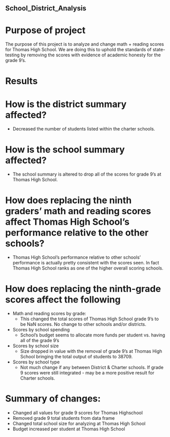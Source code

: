 ## School_District_Analysis

# Purpose of project

The purpose of this project is to analyze and change math + reading scores for Thomas High School. We are doing this to uphold the standards of state-testing by removing the scores with evidence of academic honesty for the grade 9’s.

# Results
# How is the district summary affected?
   - Decreased the number of students listed within the charter schools.

# How is the school summary affected?
   - The school summary is altered to drop all of the scores for grade 9’s at Thomas High School. 

# How does replacing the ninth graders’ math and reading scores affect Thomas High School’s performance relative to the other schools?
   - Thomas High School’s performance relative to other schools’ performance is actually pretty consistent with the scores seen. In fact Thomas High School ranks      as one of the higher overall scoring schools.

# How does replacing the ninth-grade scores affect the following
   - Math and reading scores by grade:
       - This changed the total scores of Thomas High School grade 9’s to be NaN scores. No change to other schools and/or districts.
   - Scores by school spending
       - School’s budget seems to allocate more funds per student vs. having all of the grade 9’s 
   - Scores by school size
       - Size dropped in value with the removal of grade 9’s at Thomas High School bringing the total output of students to 38709. 
   - Scores by school type
       - Not much change if any between District & Charter schools. If grade 9 scores were still integrated - may be a more positive result for Charter schools. 

# Summary of changes:
- Changed all values for grade 9 scores for Thomas Highschool
- Removed grade 9 total students from data frame
- Changed total school size for analyzing at Thomas High School
- Budget increased per student at Thomas High School 
